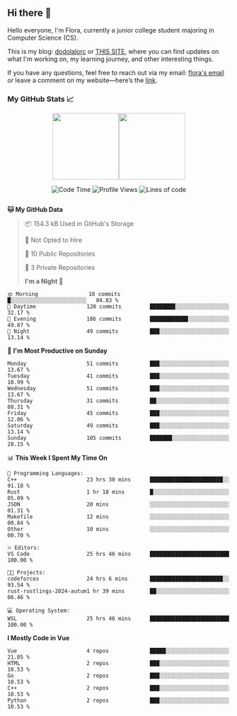 ## Hi there 👋

Hello everyone, I'm Flora, currently a junior college student majoring in Computer Science (CS). 

This is my blog: [dodolalorc](https://dodolalorc.github.io/) or [THIS SITE](https://dodolalorc.cn/), where you can find updates on what I'm working on, my learning journey, and other interesting things. 

If you have any questions, feel free to reach out via my email: [flora's email](mailto:chenflora124@gmail.com) or leave a comment on my website—here’s the [link](https://dodolalorc.github.io/comments/).

### My GitHub Stats 📈

<div style="display:flex;flex-direction:row;justify-content:center;">
  <img height="150" class="img" src="https://github-readme-stats.vercel.app/api?username=dodolalorc&count_private=true&show_icons=true&theme=radical&show_owner=true?include_all_commits=true" />
  <img height="150" class="img" src="https://github-readme-stats.vercel.app/api/top-langs/?username=dodolalorc&layout=compact&theme=radical&hide=javascript,html" />
</div>

<!--START_SECTION:waka-->
<div style="width:100%;display:flex;flex-direction:row;justify-content:center; items-align:center;">

![Code Time](http://img.shields.io/badge/Code%20Time-327%20hrs%2028%20mins-blue)   ![Profile Views](http://img.shields.io/badge/Profile%20Views-2-blue)   ![Lines of code](https://img.shields.io/badge/From%20Hello%20World%20I%27ve%20Written-1.6%20million%20lines%20of%20code-blue)

</div>

**🐱 My GitHub Data**

> 📦 154.3 kB Used in GitHub's Storage
>
> 🚫 Not Opted to Hire
>
> 📜 10 Public Repositories
>
> 🔑 3 Private Repositories
>
> **I'm a Night 🦉**

```text
🌞 Morning                18 commits          █░░░░░░░░░░░░░░░░░░░░░░░░   04.83 %
🌆 Daytime                120 commits         ████████░░░░░░░░░░░░░░░░░   32.17 %
🌃 Evening                186 commits         ████████████░░░░░░░░░░░░░   49.87 %
🌙 Night                  49 commits          ███░░░░░░░░░░░░░░░░░░░░░░   13.14 %
```

📅 **I'm Most Productive on Sunday**

```text
Monday                   51 commits          ███░░░░░░░░░░░░░░░░░░░░░░   13.67 %
Tuesday                  41 commits          ███░░░░░░░░░░░░░░░░░░░░░░   10.99 %
Wednesday                51 commits          ███░░░░░░░░░░░░░░░░░░░░░░   13.67 %
Thursday                 31 commits          ██░░░░░░░░░░░░░░░░░░░░░░░   08.31 %
Friday                   45 commits          ███░░░░░░░░░░░░░░░░░░░░░░   12.06 %
Saturday                 49 commits          ███░░░░░░░░░░░░░░░░░░░░░░   13.14 %
Sunday                   105 commits         ███████░░░░░░░░░░░░░░░░░░   28.15 %
```

📊 **This Week I Spent My Time On**

```text
💬 Programming Languages:
C++                      23 hrs 30 mins      ███████████████████████░░   91.18 %
Rust                     1 hr 18 mins        █░░░░░░░░░░░░░░░░░░░░░░░░   05.09 %
JSON                     20 mins             ░░░░░░░░░░░░░░░░░░░░░░░░░   01.31 %
Makefile                 12 mins             ░░░░░░░░░░░░░░░░░░░░░░░░░   00.84 %
Other                    10 mins             ░░░░░░░░░░░░░░░░░░░░░░░░░   00.70 %

🔥 Editors:
VS Code                  25 hrs 46 mins      █████████████████████████   100.00 %

🐱‍💻 Projects:
codeforces               24 hrs 6 mins       ███████████████████████░░   93.54 %
rust-rustlings-2024-autum1 hr 39 mins        ██░░░░░░░░░░░░░░░░░░░░░░░   06.46 %

💻 Operating System:
WSL                      25 hrs 46 mins      █████████████████████████   100.00 %
```

**I Mostly Code in Vue**

```text
Vue                      4 repos             █████░░░░░░░░░░░░░░░░░░░░   21.05 %
HTML                     2 repos             ███░░░░░░░░░░░░░░░░░░░░░░   10.53 %
Go                       2 repos             ███░░░░░░░░░░░░░░░░░░░░░░   10.53 %
C++                      2 repos             ███░░░░░░░░░░░░░░░░░░░░░░   10.53 %
Python                   2 repos             ███░░░░░░░░░░░░░░░░░░░░░░   10.53 %
```

<!--END_SECTION:waka-->